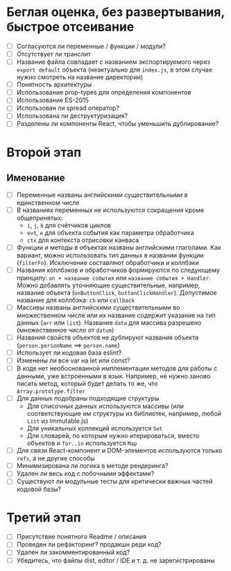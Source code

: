 # Беглая оценка, без развертывания, быстрое отсеивание
- [ ] Согласуются ли переменные / функции / модули?
- [ ] Отсутствует ли транслит
- [ ] Название файла совпадает с названием экспортируемого через `export default` объекта (неактуально для `index.js`, в этом случае нужно смотреть на название директории)
- [ ] Понятность архитектуры
- [ ] Использование prop-types для определения компонентов
- [ ] Использование ES-2015
- [ ] Использован ли spread оператор?
- [ ] Использована ли деструктуризация?
- [ ] Разделены ли компоненты React, чтобы уменьшить дублирование?

# Второй этап
## Именование
- [ ] Переменные названы английскими существительными в единственном числе
- [ ] В названиях переменных не используются сокращения кроме общепринятых:
  - `i`, `j`, `k` для счётчиков циклов
  - `evt`, `e` для объекта события как параметра обработчика
  - `ctx` для контекста отрисовки канваса
- [ ] Функции и методы в объектах названы английскими глаголами. Как вариант, можно использовать тип данных в названии функции (`filterFn`). Исключение составляют обработчики и коллбэки
- [ ] Названия коллбэков и обработчиков формируются по следующему принципу: `on + название события` или `название события + Handler`. Можно добавлять уточняющие существительные, например, название объекта (`onButtonClick`, `buttonClickHandler`). Допустимое название для коллбэка: `cb` или `callback`
- [ ] Массивы названы английскими существительными во множественном числе или их название содержит указание на тип данных (`arr` или `list`). Название `data` для массива разрешено (множественное число от `datum`)
- [ ] Названия свойств объектов не дублируют названия объекта (`person.personName` ==> `person.name`)
- [ ] Использует ли кодовая база eslint?
- [ ] Изменены ли все var на let или const?
- [ ] В коде нет необоснованной имплементации методов для работы с данными, уже встроенными в язык. Например, не нужно заново писать метод, который будет делать то же, что `Array.prototype.filter`
- [ ] Для данных подобраны подходящие структуры
  - Для списочных данных используются массивы (или соответствующие им структуры из библиотек, например, любой `List` из Immutable.js)
  - Для уникальных коллекций используется `Set`
  - Для словарей, по которым нужно итерироваться, вместо объектов и `for..in` используется `Map`
- [ ] Для связи React-компонент и DOM-элементов используются только `refs`, а не другие способы
- [ ] Минимизирована ли логика в методе рендеринга?
- [ ] Удален ли весь код с побочными эффектами?
- [ ] Существуют ли модульные тесты для критически важных частей кодовой базы?

# Третий этап
- [ ] Присутствие понятного Readme / описания
- [ ] Проведен ли рефакторинг? продакшн реди код?
- [ ] Удален ли закомментированный код?
- [ ] Убедитесь, что файлы dist, editor / IDE и т. д. не зарегистрированы
